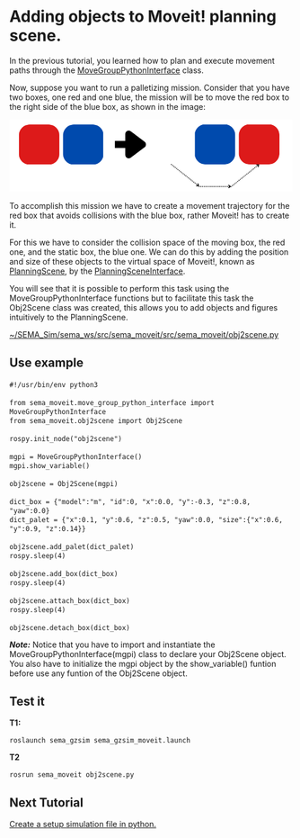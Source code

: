 # Adding objects to Moveit! planning scene.

In the previous tutorial, you learned how to plan and execute movement paths through the [MoveGroupPythonInterface](https://github.com/MonkyDCristian/SEMA_Sim/blob/ROS-focus-develop/sema_ws/src/sema_moveit/src/sema_moveit) class.

Now, suppose you want to run a palletizing mission. Consider that you have two boxes, one red and one blue, the mission will be to move the red box to the right side of the blue box, as shown in the image:

![Alt text](/imgs/simple_mision.png)

To accomplish this mission we have to create a movement trajectory for the red box that avoids collisions with the blue box, rather Moveit! has to create it.

For this we have to consider the collision space of the moving box, the red one, and the static box, the blue one. We can do this by adding the position and size of these objects to the virtual space of Moveit!, known as [PlanningScene](http://docs.ros.org/en/noetic/api/moveit_core/html/classplanning__scene_1_1PlanningScene.html), by the [PlanningSceneInterface](http://docs.ros.org/en/noetic/api/moveit_commander/html/classmoveit__commander_1_1planning__scene__interface_1_1PlanningSceneInterface.html).

You will see that it is possible to perform this task using the MoveGroupPythonInterface functions but to facilitate this task the Obj2Scene class was created, this allows you to add objects and figures intuitively to the PlanningScene.

[~/SEMA_Sim/sema_ws/src/sema_moveit/src/sema_moveit/obj2scene.py]()

## Use example
```
#!/usr/bin/env python3

from sema_moveit.move_group_python_interface import MoveGroupPythonInterface
from sema_moveit.obj2scene import Obj2Scene

rospy.init_node("obj2scene")

mgpi = MoveGroupPythonInterface()
mgpi.show_variable()

obj2scene = Obj2Scene(mgpi)

dict_box = {"model":"m", "id":0, "x":0.0, "y":-0.3, "z":0.8, "yaw":0.0}
dict_palet = {"x":0.1, "y":0.6, "z":0.5, "yaw":0.0, "size":{"x":0.6, "y":0.9, "z":0.14}}

obj2scene.add_palet(dict_palet)
rospy.sleep(4)

obj2scene.add_box(dict_box)
rospy.sleep(4)

obj2scene.attach_box(dict_box)
rospy.sleep(4)

obj2scene.detach_box(dict_box)
```
***Note:*** Notice that you have to import and instantiate the MoveGroupPythonInterface(mgpi) class to declare your Obj2Scene object. You also have to initialize the mgpi object by the show_variable() funtion before use any funtion of the Obj2Scene object.

## Test it
**T1:**
```
roslaunch sema_gzsim sema_gzsim_moveit.launch
```
**T2**
```
rosrun sema_moveit obj2scene.py
```

## Next Tutorial 
[Create a setup simulation file in python.](https://github.com/MonkyDCristian/SEMA_Sim/blob/ROS-focus-develop/documentation/setup_env.md)
